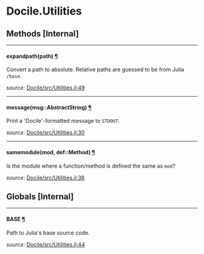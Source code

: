 # Docile.Utilities


## Methods [Internal]

---

<a id="method__expandpath.1" class="lexicon_definition"></a>
#### expandpath(path) [¶](#method__expandpath.1)
Convert a path to absolute. Relative paths are guessed to be from Julia ``/base``.


*source:*
[Docile/src/Utilities.jl:49](https://github.com/MichaelHatherly/Docile.jl/tree/9ddacb32c08c02ce7cfa4549878ac4df2405196b/src/Utilities.jl#L49)

---

<a id="method__message.1" class="lexicon_definition"></a>
#### message(msg::AbstractString) [¶](#method__message.1)
Print a 'Docile'-formatted message to ``STDOUT``.


*source:*
[Docile/src/Utilities.jl:30](https://github.com/MichaelHatherly/Docile.jl/tree/9ddacb32c08c02ce7cfa4549878ac4df2405196b/src/Utilities.jl#L30)

---

<a id="method__samemodule.1" class="lexicon_definition"></a>
#### samemodule(mod,  def::Method) [¶](#method__samemodule.1)
Is the module where a function/method is defined the same as ``mod``?


*source:*
[Docile/src/Utilities.jl:36](https://github.com/MichaelHatherly/Docile.jl/tree/9ddacb32c08c02ce7cfa4549878ac4df2405196b/src/Utilities.jl#L36)

## Globals [Internal]

---

<a id="global__base.1" class="lexicon_definition"></a>
#### BASE [¶](#global__base.1)
Path to Julia's base source code.


*source:*
[Docile/src/Utilities.jl:44](https://github.com/MichaelHatherly/Docile.jl/tree/9ddacb32c08c02ce7cfa4549878ac4df2405196b/src/Utilities.jl#L44)

